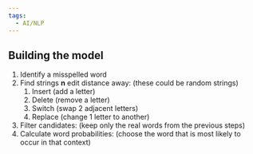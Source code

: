 ```yaml
---
tags:
  - AI/NLP
---
```




## Building the model

1. Identify a misspelled word
2. Find strings __n__ edit distance away: (these could be random strings)
	1. Insert (add a letter)
	2. Delete (remove a letter)
	3. Switch (swap 2 adjacent letters)
	4. Replace (change 1 letter to another)
3. Filter candidates: (keep only the real words from the previous steps)
4. Calculate word probabilities: (choose the word that is most likely to occur in that context)


